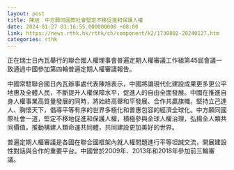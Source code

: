 ```yaml
---
layout: post
title: 陳旭︰中方願同國際社會堅定不移促進和保護人權
date: 2024-01-27 03:16:55.000000000 +08:00
link: https://news.rthk.hk/rthk/ch/component/k2/1738002-20240127.htm
categories: rthk
---
```


正在瑞士日內瓦舉行的聯合國人權理事會普遍定期人權審議工作組第45屆會議一致通過中國參加第四輪普遍定期人權審議報告。

中國常駐聯合國日內瓦辦事處代表陳旭表示，中國將讓現代化建設成果更多更公平地惠及全體人民，不斷提升人權保障水平，促進人的自由全面發展。中國在推進自身人權事業高質量發展的同時，將始終高舉和平發展、合作共贏旗幟，堅持立己達人、胸懷天下，倡導平等有序的世界多極化和普惠包容的經濟全球化。中方願同國際社會一道，堅定不移地促進和保護人權，積極參與全球人權治理，弘揚全人類共同價值，推動構建人類命運共同體，共同建設更加美好的世界。

普遍定期人權審議是各國在聯合國框架內就人權問題進行平等坦誠交流，開展建設性對話與合作的重要平台。中國曾於2009年、2013年和2018年參加前三輪審議。
